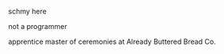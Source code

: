 schmy here

not a programmer

apprentice master of ceremonies at Already Buttered Bread Co.

<!---
don't read the comments
--->
